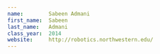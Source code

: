 ```yaml
---
name:        Sabeen Admani
first_name:  Sabeen
last_name:   Admani
class_year:  2014
website:     http://robotics.northwestern.edu/
---
```

